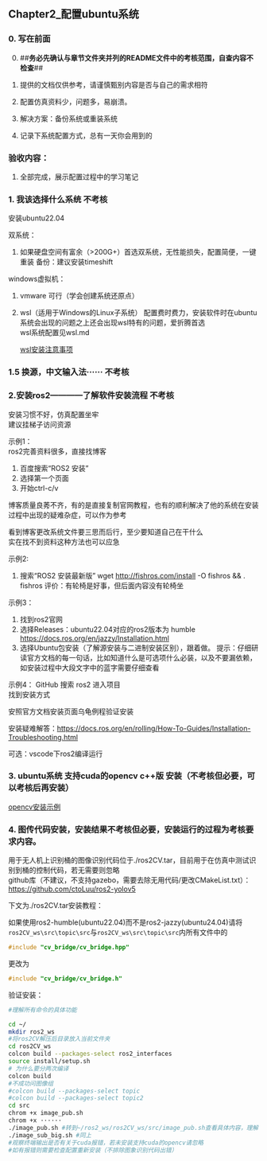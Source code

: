 ## Chapter2_配置ubuntu系统
### 0. 写在前面

0. ##**务必先确认与章节文件夹并列的README文件中的考核范围，自查内容不检查**##

0. 提供的文档仅供参考，请谨慎甄别内容是否与自己的需求相符
1. 配置仿真资料少，问题多，易崩溃。
2. 解决方案：备份系统或重装系统
3. 记录下系统配置方式，总有一天你会用到的

### 验收内容：
1. 全部完成，展示配置过程中的学习笔记
   
### 1. 我该选择什么系统 不考核
安装ubuntu22.04

双系统：  
1. 如果硬盘空间有富余（>200G+）首选双系统，无性能损失，配置简便，一键重装
    备份：建议安装timeshift

windows虚拟机：  
1. vmware 可行（学会创建系统还原点）  
2. wsl（适用于Windows的Linux子系统） 配置费时费力，安装软件时在ubuntu系统会出现的问题之上还会出现wsl特有的问题，爱折腾首选  
    wsl系统配置见wsl.md

    [wsl安装注意事项](wsl.md)

### 1.5 换源，中文输入法······ 不考核
### 2.安装ros2————了解软件安装流程 不考核

安装习惯不好，仿真配置坐牢  
建议挂梯子访问资源  


示例1：  
ros2完善资料很多，直接找博客  
1. 百度搜索“ROS2 安装”  
2. 选择第一个页面  
3. 开始ctrl-c/v  

博客质量良莠不齐，有的是直接复制官网教程，也有的顺利解决了他的系统在安装过程中出现的疑难杂症，可以作为参考

看到博客更改系统文件要三思而后行，至少要知道自己在干什么    
实在找不到资料这种方法也可以应急  

示例2:
1. 搜索“ROS2 安装最新版”
wget http://fishros.com/install -O fishros && . fishros
评价：有轮椅是好事，但后面内容没有轮椅坐

示例3：
1. 找到ros2官网
2. 选择Releases：ubuntu22.04对应的ros2版本为  humble https://docs.ros.org/en/jazzy/Installation.html
3. 选择Ubuntu包安装（了解源安装与二进制安装区别），跟着做。
提示：仔细研读官方文档的每一句话，比如知道什么是可选项什么必装，以及不要漏依赖，如安装过程中大段文字中的蓝字需要仔细查看  

示例4：
GitHub 搜索 ros2  进入项目  
找到安装方式  

安照官方文档安装页面乌龟例程验证安装  

安装疑难解答：https://docs.ros.org/en/rolling/How-To-Guides/Installation-Troubleshooting.html

可选：vscode下ros2编译运行

### 3. ubuntu系统 支持cuda的opencv c++版 安装（不考核但必要，可以考核后再安装）
[opencv安装示例](opencv_install.md)
### 4. 图传代码安装，安装结果不考核但必要，安装运行的过程为考核要求内容。
用于无人机上识别桶的图像识别代码位于./ros2CV.tar，目前用于在仿真中测试识别到桶的控制代码，若无需要则忽略  
github库（不建议，不支持gazebo，需要去除无用代码/更改CMakeList.txt）：https://github.com/ctoLuu/ros2-yolov5    

下文为./ros2CV.tar安装教程：  

如果使用ros2-humble(ubuntu22.04)而不是ros2-jazzy(ubuntu24.04)请将`ros2CV_ws\src\topic\src`与`ros2CV_ws\src\topic\src`内所有文件中的
```c
#include "cv_bridge/cv_bridge.hpp"
```
更改为
```c
#include "cv_bridge/cv_bridge.h"
```

验证安装：

```sh
#理解所有命令的具体功能

cd ~/
mkdir ros2_ws
#将ros2CV解压后目录放入当前文件夹
cd ros2CV_ws
colcon build --packages-select ros2_interfaces
source install/setup.sh
# 为什么要分两次编译
colcon build
#不成功问图像组
#colcon build --packages-select topic
#colcon build --packages-select topic2
cd src
chrom +x image_pub.sh
chrom +x ······
./image_pub.sh #转到~/ros2_ws/ros2CV_ws/src/image_pub.sh查看具体内容，理解该脚本的内容
./image_sub_big.sh #同上
#观察终端输出是否有关于cuda报错，若未安装支持cuda的opencv请忽略
#如有报错则需要检查配置重新安装（不排除图象识别代码出错）
```
